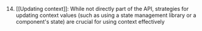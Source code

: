 14. [[Updating context]]: While not directly part of the API, strategies for updating context values (such as using a state management library or a component's state) are crucial for using context effectively